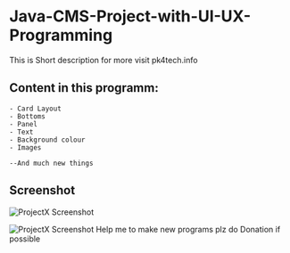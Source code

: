# Java-CMS-Project-with-UI-UX-Programming
This is Short description for more visit pk4tech.info

## Content in this programm:

    - Card Layout
    - Bottoms
    - Panel
    - Text
    - Background colour
    - Images

    --And much new things 

## Screenshot

![ProjectX Screenshot](ProjectX.png)


![ProjectX Screenshot](ProjectX-03.png)
Help me to make new programs plz do Donation if possible

